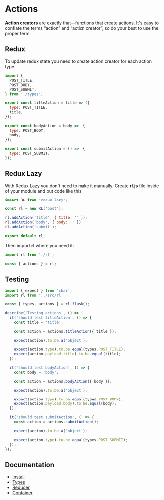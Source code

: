 # Actions

**[Action creators](https://redux.js.org/basics/actions#action-creators)** are exactly that—functions that create actions. 
It's easy to conflate the terms “action” and “action creator”, so do your best to use the proper term.

## Redux

To update redux state you need to create action creator for each action type.


```javascript
import {
  POST_TITLE,
  POST_BODY,
  POST_SUBMIT,
} from './types';

export const titleAction = title => ({
  type: POST_TITLE,
  title,
});

export const bodyAction = body => ({
  type: POST_BODY,
  body,
});

export const submitAction = () => ({
  type: POST_SUBMIT,
});

```

## Redux Lazy

With Redux Lazy you don't need to make it manually.
Create **rl.js** file inside of your module and put code like this:

```javascript
import RL from 'redux-lazy';

const rl = new RL('post');

rl.addAction('title', { title: '' });
rl.addAction('body', { body: '' });
rl.addAction('submit');

export default rl;
```

Then import **rl** where you need it:

```javascript
import rl from './rl';

const { actions } = rl;
```

## Testing

```javascript
import { expect } from 'chai';
import rl from '../src/rl'

const { types, actions } = rl.flush();

describe('Testing actions', () => {
  it('should test titleAction', () => {
    const title = 'title';

    const action = actions.titleAction({ title });

    expect(action).to.be.a('object');

    expect(action.type).to.be.equal(types.POST_TITLE);
    expect(action.payload.title).to.be.equal(title);
  });

  it('should test bodyAction', () => {
    const body = 'body';

    const action = actions.bodyAction({ body });

    expect(action).to.be.a('object');

    expect(action.type).to.be.equal(types.POST_BODY);
    expect(action.payload.body).to.be.equal(body);
  });

  it('should test submitAction', () => {
    const action = actions.submitAction();

    expect(action).to.be.a('object');

    expect(action.type).to.be.equal(types.POST_SUBMIT);
  });
});

```

## Documentation

 * [Install](https://github.com/evheniy/redux-lazy/blob/master/docs/install.md)
 * [Types](https://github.com/evheniy/redux-lazy/blob/master/docs/types.md)
 * [Reducer](https://github.com/evheniy/redux-lazy/blob/master/docs/reducer.md)
 * [Container](https://github.com/evheniy/redux-lazy/blob/master/docs/container.md)
